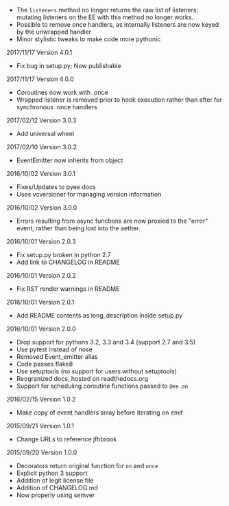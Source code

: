   - The `listeners` method no longer returns the raw list of listeners;
    mutating listeners on the EE with this method no longer works.
  - Possible to remove once handlers, as internally listeners are now keyed
    by the unwrapped handler
  - Minor stylistic tweaks to make code more pythonic

2017/11/17 Version 4.0.1
  - Fix bug in setup.py; Now publishable

2017/11/17 Version 4.0.0
  - Coroutines now work with .once
  - Wrapped listener is removed prior to hook execution rather than after for
    synchronous .once handlers

2017/02/12 Version 3.0.3
  - Add universal wheel

2017/02/10 Version 3.0.2
  - EventEmitter now inherits from object

2016/10/02 Version 3.0.1
  - Fixes/Updates to pyee docs
  - Uses vcversioner for managing version information

2016/10/02 Version 3.0.0
  - Errors resulting from async functions are now proxied to the "error"
    event, rather than being lost into the aether.

2016/10/01 Version 2.0.3
  - Fix setup.py broken in python 2.7
  - Add link to CHANGELOG in README

2016/10/01 Version 2.0.2
  - Fix RST render warnings in README

2016/10/01 Version 2.0.1
  - Add README contents as long\_description inside setup.py

2016/10/01 Version 2.0.0
  - Drop support for pythons 3.2, 3.3 and 3.4 (support 2.7 and 3.5)
  - Use pytest instead of nose
  - Removed Event\_emitter alias
  - Code passes flake8
  - Use setuptools (no support for users without setuptools)
  - Reogranized docs, hosted on readthedocs.org
  - Support for scheduling coroutine functions passed to `@ee.on`

2016/02/15 Version 1.0.2
  - Make copy of event handlers array before iterating on emit

2015/09/21 Version 1.0.1
  - Change URLs to reference jfhbrook

2015/09/20 Version 1.0.0
  - Decorators return original function for `on` and `once`
  - Explicit python 3 support
  - Addition of legit license file
  - Addition of CHANGELOG.md
  - Now properly using semver
